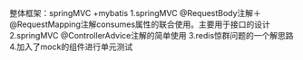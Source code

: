 
整体框架：springMVC +mybatis
1.springMVC @RequestBody注解＋@RequestMapping注解consumes属性的联合使用。主要用于接口的设计
2.springMVC @ControllerAdvice注解的简单使用
3.redis惊群问题的一个解思路
4.加入了mock的组件进行单元测试




